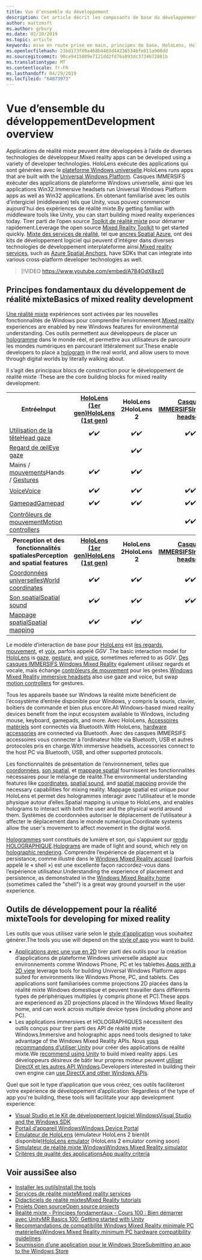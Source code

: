 ```yaml
---
title: Vue d’ensemble du développement
description: Cet article décrit les composants de base du développement d’une application Windows Mixed Reality.
author: mattzmsft
ms.author: grbury
ms.date: 02/10/2019
ms.topic: article
keywords: mise en route prise en main, principes de base, HoloLens, HoloLens, 2, casque immersif, unity, visual studio
ms.openlocfilehash: 23bd173f89a468b4403d44236534bfe811a968dd
ms.sourcegitcommit: 90ce9415889e7121dd2fd76a893dc3734672881b
ms.translationtype: MT
ms.contentlocale: fr-FR
ms.lasthandoff: 04/29/2019
ms.locfileid: "64873973"
---
```

# <a name="development-overview"></a><span data-ttu-id="57e5b-104">Vue d’ensemble du développement</span><span class="sxs-lookup"><span data-stu-id="57e5b-104">Development overview</span></span>

<span data-ttu-id="57e5b-105">Applications de réalité mixte peuvent être développées à l’aide de diverses technologies de développeur.</span><span class="sxs-lookup"><span data-stu-id="57e5b-105">Mixed reality apps can be developed using a variety of developer technologies.</span></span>  <span data-ttu-id="57e5b-106">HoloLens exécute des applications qui sont générées avec le [plateforme Windows universelle](https://dev.windows.com/getstarted).</span><span class="sxs-lookup"><span data-stu-id="57e5b-106">HoloLens runs apps that are built with the [Universal Windows Platform](https://dev.windows.com/getstarted).</span></span>  <span data-ttu-id="57e5b-107">Casques IMMERSIFS exécuter des applications de plateforme Windows universelle, ainsi que les applications Win32.</span><span class="sxs-lookup"><span data-stu-id="57e5b-107">Immersive headsets run Universal Windows Platform apps as well as Win32 applications.</span></span>
<span data-ttu-id="57e5b-108">En obtenant familiarisé avec les outils d’intergiciel (middleware) tels que Unity, vous pouvez commencer aujourd'hui des expériences de réalité mixte.</span><span class="sxs-lookup"><span data-stu-id="57e5b-108">By getting familiar with middleware tools like Unity, you can start building mixed reality experiences today.</span></span>  <span data-ttu-id="57e5b-109">Tirer parti de l’open source [Toolkit de réalité mixte](install-the-tools.md) pour démarrer rapidement.</span><span class="sxs-lookup"><span data-stu-id="57e5b-109">Leverage the open source [Mixed Reality Toolkit](install-the-tools.md) to get started quickly.</span></span>
<span data-ttu-id="57e5b-110"><a href="https://azure.microsoft.com/topic/mixed-reality" target="_blank">Mixte des services de réalité</a>, tel que <a href="https://docs.microsoft.com/azure/spatial-anchors" target="_blank">ancres Spatial Azure</a>, ont des kits de développement logiciel qui peuvent d’intégrer dans diverses technologies de développement interplateforme ainsi.</span><span class="sxs-lookup"><span data-stu-id="57e5b-110"><a href="https://azure.microsoft.com/topic/mixed-reality" target="_blank">Mixed reality services</a>, such as <a href="https://docs.microsoft.com/azure/spatial-anchors" target="_blank">Azure Spatial Anchors</a>, have SDKs that can integrate into various cross-platform developer technologies as well.</span></span>

>[!VIDEO https://www.youtube.com/embed/A784OdX8xzI]

## <a name="basics-of-mixed-reality-development"></a><span data-ttu-id="57e5b-111">Principes fondamentaux du développement de réalité mixte</span><span class="sxs-lookup"><span data-stu-id="57e5b-111">Basics of mixed reality development</span></span>

<span data-ttu-id="57e5b-112">[Une réalité mixte](mixed-reality.md) expériences sont activées par les nouvelles fonctionnalités de Windows pour comprendre l’environnement.</span><span class="sxs-lookup"><span data-stu-id="57e5b-112">[Mixed reality](mixed-reality.md) experiences are enabled by new Windows features for environmental understanding.</span></span> <span data-ttu-id="57e5b-113">Ces outils permettent aux développeurs de placer un [hologramme](hologram.md) dans le monde réel, et permettre aux utilisateurs de parcourir les mondes numériques en parcourant littéralement sur.</span><span class="sxs-lookup"><span data-stu-id="57e5b-113">These enable developers to place a [hologram](hologram.md) in the real world, and allow users to move through digital worlds by literally walking about.</span></span> 

<span data-ttu-id="57e5b-114">Il s’agit des principaux blocs de construction pour le développement de réalité mixte :</span><span class="sxs-lookup"><span data-stu-id="57e5b-114">These are the core building blocks for mixed reality development:</span></span>

<table>
<tr>
<th><span data-ttu-id="57e5b-115">Entrée</span><span class="sxs-lookup"><span data-stu-id="57e5b-115">Input</span></span></th><th style="width:150px"> <span data-ttu-id="57e5b-116"><a href="hololens-hardware-details.md">HoloLens (1er gen)</a></span><span class="sxs-lookup"><span data-stu-id="57e5b-116"><a href="hololens-hardware-details.md">HoloLens (1st gen)</a></span></span></th><th style="width:150px"><span data-ttu-id="57e5b-117">HoloLens 2</span><span class="sxs-lookup"><span data-stu-id="57e5b-117">HoloLens 2</span></span></th><th style="width:150px"> <span data-ttu-id="57e5b-118"><a href="immersive-headset-hardware-details.md">Casques IMMERSIFS</a></span><span class="sxs-lookup"><span data-stu-id="57e5b-118"><a href="immersive-headset-hardware-details.md">Immersive headsets</a></span></span></th>
</tr><tr>
<td> <span data-ttu-id="57e5b-119"><a href="gaze.md">Utilisation de la tête</a></span><span class="sxs-lookup"><span data-stu-id="57e5b-119"><a href="gaze.md">Head gaze</a></span></span></td><td style="text-align: center;"><span data-ttu-id="57e5b-120">✔️</span><span class="sxs-lookup"><span data-stu-id="57e5b-120">✔️</span></span></td><td style="text-align: center;"><span data-ttu-id="57e5b-121">✔️</span><span class="sxs-lookup"><span data-stu-id="57e5b-121">✔️</span></span></td><td style="text-align: center;"><span data-ttu-id="57e5b-122">✔️</span><span class="sxs-lookup"><span data-stu-id="57e5b-122">✔️</span></span></td>
</tr><tr>
<td> <span data-ttu-id="57e5b-123"><a href="gaze.md">Regard de œil</a></span><span class="sxs-lookup"><span data-stu-id="57e5b-123"><a href="gaze.md">Eye gaze</a></span></span></td><td></td><td style="text-align: center;"><span data-ttu-id="57e5b-124">✔️</span><span class="sxs-lookup"><span data-stu-id="57e5b-124">✔️</span></span></td><td></td>
</tr><tr>
<td> <span data-ttu-id="57e5b-125">Mains / <a href="gestures.md">mouvements</a></span><span class="sxs-lookup"><span data-stu-id="57e5b-125">Hands / <a href="gestures.md">Gestures</a></span></span></td><td style="text-align: center;"><span data-ttu-id="57e5b-126">✔️</span><span class="sxs-lookup"><span data-stu-id="57e5b-126">✔️</span></span></td><td style="text-align: center;"><span data-ttu-id="57e5b-127">✔️</span><span class="sxs-lookup"><span data-stu-id="57e5b-127">✔️</span></span></td><td></td>
</tr><tr>
<td> <span data-ttu-id="57e5b-128"><a href="voice-input.md">Voice</a></span><span class="sxs-lookup"><span data-stu-id="57e5b-128"><a href="voice-input.md">Voice</a></span></span></td><td style="text-align: center;"><span data-ttu-id="57e5b-129">✔️</span><span class="sxs-lookup"><span data-stu-id="57e5b-129">✔️</span></span></td><td style="text-align: center;"><span data-ttu-id="57e5b-130">✔️</span><span class="sxs-lookup"><span data-stu-id="57e5b-130">✔️</span></span></td><td style="text-align: center;"><span data-ttu-id="57e5b-131">✔️</span><span class="sxs-lookup"><span data-stu-id="57e5b-131">✔️</span></span></td>
</tr><tr>
<td> <span data-ttu-id="57e5b-132"><a href="hardware-accessories.md">Gamepad</a></span><span class="sxs-lookup"><span data-stu-id="57e5b-132"><a href="hardware-accessories.md">Gamepad</a></span></span></td><td style="text-align: center;"><span data-ttu-id="57e5b-133">✔️</span><span class="sxs-lookup"><span data-stu-id="57e5b-133">✔️</span></span></td><td style="text-align: center;"><span data-ttu-id="57e5b-134">✔️</span><span class="sxs-lookup"><span data-stu-id="57e5b-134">✔️</span></span></td><td style="text-align: center;"><span data-ttu-id="57e5b-135">✔️</span><span class="sxs-lookup"><span data-stu-id="57e5b-135">✔️</span></span></td>
</tr><tr>
<td> <span data-ttu-id="57e5b-136"><a href="motion-controllers.md">Contrôleurs de mouvement</a></span><span class="sxs-lookup"><span data-stu-id="57e5b-136"><a href="motion-controllers.md">Motion controllers</a></span></span></td><td></td><td></td><td style="text-align: center;"><span data-ttu-id="57e5b-137">✔️</span><span class="sxs-lookup"><span data-stu-id="57e5b-137">✔️</span></span></td>
</tr><tr>
<th> <span data-ttu-id="57e5b-138">Perception et des fonctionnalités spatiales</span><span class="sxs-lookup"><span data-stu-id="57e5b-138">Perception and spatial features</span></span></th><th style="width:150px"> <span data-ttu-id="57e5b-139"><a href="hololens-hardware-details.md">HoloLens (1er gen)</a></span><span class="sxs-lookup"><span data-stu-id="57e5b-139"><a href="hololens-hardware-details.md">HoloLens (1st gen)</a></span></span></th><th style="width:150px"><span data-ttu-id="57e5b-140">HoloLens 2</span><span class="sxs-lookup"><span data-stu-id="57e5b-140">HoloLens 2</span></span></th><th style="width:150px"> <span data-ttu-id="57e5b-141"><a href="immersive-headset-hardware-details.md">Casques IMMERSIFS</a></span><span class="sxs-lookup"><span data-stu-id="57e5b-141"><a href="immersive-headset-hardware-details.md">Immersive headsets</a></span></span></th>
</tr><tr>
<td> <span data-ttu-id="57e5b-142"><a href="coordinate-systems.md">Coordonnées universelles</a></span><span class="sxs-lookup"><span data-stu-id="57e5b-142"><a href="coordinate-systems.md">World coordinates</a></span></span></td><td style="text-align: center;"><span data-ttu-id="57e5b-143">✔️</span><span class="sxs-lookup"><span data-stu-id="57e5b-143">✔️</span></span></td><td style="text-align: center;"><span data-ttu-id="57e5b-144">✔️</span><span class="sxs-lookup"><span data-stu-id="57e5b-144">✔️</span></span></td><td style="text-align: center;"><span data-ttu-id="57e5b-145">✔️</span><span class="sxs-lookup"><span data-stu-id="57e5b-145">✔️</span></span></td>
</tr><tr>
<td> <span data-ttu-id="57e5b-146"><a href="spatial-sound.md">Son spatial</a></span><span class="sxs-lookup"><span data-stu-id="57e5b-146"><a href="spatial-sound.md">Spatial sound</a></span></span></td><td style="text-align: center;"><span data-ttu-id="57e5b-147">✔️</span><span class="sxs-lookup"><span data-stu-id="57e5b-147">✔️</span></span></td><td style="text-align: center;"><span data-ttu-id="57e5b-148">✔️</span><span class="sxs-lookup"><span data-stu-id="57e5b-148">✔️</span></span></td><td style="text-align: center;"><span data-ttu-id="57e5b-149">✔️</span><span class="sxs-lookup"><span data-stu-id="57e5b-149">✔️</span></span></td>
</tr><tr>
<td> <span data-ttu-id="57e5b-150"><a href="spatial-mapping.md">Mappage spatial</a></span><span class="sxs-lookup"><span data-stu-id="57e5b-150"><a href="spatial-mapping.md">Spatial mapping</a></span></span></td><td style="text-align: center;"><span data-ttu-id="57e5b-151">✔️</span><span class="sxs-lookup"><span data-stu-id="57e5b-151">✔️</span></span></td><td style="text-align: center;"><span data-ttu-id="57e5b-152">✔️</span><span class="sxs-lookup"><span data-stu-id="57e5b-152">✔️</span></span></td><td></td>
</tr>
</table>



<span data-ttu-id="57e5b-153">Le modèle d’interaction de base pour [HoloLens](hololens-hardware-details.md) est [les regards](gaze.md), [mouvement](gestures.md), et [voix](voice-input.md), parfois appelé *GGV* .</span><span class="sxs-lookup"><span data-stu-id="57e5b-153">The basic interaction model for [HoloLens](hololens-hardware-details.md) is [gaze](gaze.md), [gesture](gestures.md), and [voice](voice-input.md), sometimes referred to as *GGV*.</span></span> <span data-ttu-id="57e5b-154">[Des casques IMMERSIFS Windows Mixed Reality](immersive-headset-hardware-details.md) également utilisez regards et vocale, mais échange [contrôleurs de mouvement](motion-controllers.md) pour les gestes.</span><span class="sxs-lookup"><span data-stu-id="57e5b-154">[Windows Mixed Reality immersive headsets](immersive-headset-hardware-details.md) also use gaze and voice, but swap [motion controllers](motion-controllers.md) for gestures.</span></span>


<span data-ttu-id="57e5b-155">Tous les appareils basée sur Windows la réalité mixte bénéficient de l’écosystème d’entrée disponible pour Windows, y compris la souris, clavier, boîtiers de commande et bien plus encore.</span><span class="sxs-lookup"><span data-stu-id="57e5b-155">All Windows-based mixed reality devices benefit from the input ecosystem available to Windows, including mouse, keyboard, gamepads, and more.</span></span> <span data-ttu-id="57e5b-156">Avec HoloLens, [Accessoires matériels](hardware-accessories.md) sont connectés via Bluetooth.</span><span class="sxs-lookup"><span data-stu-id="57e5b-156">With HoloLens, [hardware accessories](hardware-accessories.md) are connected via Bluetooth.</span></span> <span data-ttu-id="57e5b-157">Avec des casques IMMERSIFS accessoires vous connecter à l’ordinateur hôte via Bluetooth, USB et autres protocoles pris en charge.</span><span class="sxs-lookup"><span data-stu-id="57e5b-157">With immersive headsets, accessories connect to the host PC via Bluetooth, USB, and other supported protocols.</span></span>

<span data-ttu-id="57e5b-158">Les fonctionnalités de présentation de l’environnement, telles que [coordonnées](coordinate-systems.md), [son spatial](spatial-sound.md), et [mappage spatial](spatial-mapping.md) fournissent les fonctionnalités nécessaires pour le mélange de réalité.</span><span class="sxs-lookup"><span data-stu-id="57e5b-158">The environmental understanding features like [coordinates](coordinate-systems.md), [spatial sound](spatial-sound.md), and [spatial mapping](spatial-mapping.md) provide the necessary capabilities for mixing reality.</span></span> <span data-ttu-id="57e5b-159">Mappage spatial est unique pour HoloLens et permet des hologrammes interagir avec l’utilisateur et le monde physique autour d’elles.</span><span class="sxs-lookup"><span data-stu-id="57e5b-159">Spatial mapping is unique to HoloLens, and enables holograms to interact with both the user and the physical world around them.</span></span> <span data-ttu-id="57e5b-160">Systèmes de coordonnées autoriser le déplacement de l’utilisateur à affecter le déplacement dans le monde numérique.</span><span class="sxs-lookup"><span data-stu-id="57e5b-160">Coordinate systems allow the user's movement to affect movement in the digital world.</span></span>

<span data-ttu-id="57e5b-161">[Hologrammes](hologram.md) sont constitués de lumière et son, qui s’appuient sur [rendu HOLOGRAPHIQUE](rendering.md).</span><span class="sxs-lookup"><span data-stu-id="57e5b-161">[Holograms](hologram.md) are made of light and sound, which rely on [holographic rendering](rendering.md).</span></span> <span data-ttu-id="57e5b-162">Comprendre l’expérience de placement et la persistance, comme illustré dans le [Windows Mixed Reality accueil](navigating-the-windows-mixed-reality-home.md) (parfois appelé le « shell ») est une excellente façon raccordez-vous dans l’expérience utilisateur.</span><span class="sxs-lookup"><span data-stu-id="57e5b-162">Understanding the experience of placement and persistence, as demonstrated in the [Windows Mixed Reality home](navigating-the-windows-mixed-reality-home.md) (sometimes called the "shell") is a great way ground yourself in the user experience.</span></span>

## <a name="tools-for-developing-for-mixed-reality"></a><span data-ttu-id="57e5b-163">Outils de développement pour la réalité mixte</span><span class="sxs-lookup"><span data-stu-id="57e5b-163">Tools for developing for mixed reality</span></span>

<span data-ttu-id="57e5b-164">Les outils que vous utilisez varie selon le [style d’application](app-views.md) vous souhaitez générer.</span><span class="sxs-lookup"><span data-stu-id="57e5b-164">The tools you use will depend on the [style of app](app-views.md) you want to build.</span></span>
* <span data-ttu-id="57e5b-165">[Applications avec une vue en 2D](building-2d-apps.md) tirer parti des outils pour la création d’applications de plateforme Windows universelle adapté aux environnements comme Windows Phone, PC et les tablettes.</span><span class="sxs-lookup"><span data-stu-id="57e5b-165">[Apps with a 2D view](building-2d-apps.md) leverage tools for building Universal Windows Platform apps suited for environments like Windows Phone, PC, and tablets.</span></span> <span data-ttu-id="57e5b-166">Ces applications sont familiarisées comme projections 2D placées dans la réalité mixte Windows domestique et peuvent travailler dans différents types de périphériques multiples (y compris phone et PC).</span><span class="sxs-lookup"><span data-stu-id="57e5b-166">These apps are experienced as 2D projections placed in the Windows Mixed Reality home, and can work across multiple device types (including phone and PC).</span></span>
* <span data-ttu-id="57e5b-167">Les applications immersives et HOLOGRAPHIQUES nécessitent des outils conçus pour tirer parti des API de réalité mixte Windows.</span><span class="sxs-lookup"><span data-stu-id="57e5b-167">Immersive and holographic apps need tools designed to take advantage of the Windows Mixed Reality APIs.</span></span> <span data-ttu-id="57e5b-168">Nous [vous recommandons d’utiliser Unity](unity-development-overview.md) pour créer des applications de réalité mixte.</span><span class="sxs-lookup"><span data-stu-id="57e5b-168">We [recommend using Unity](unity-development-overview.md) to build mixed reality apps.</span></span> <span data-ttu-id="57e5b-169">Les développeurs désireux de bâtir leur propres moteur peuvent [utiliser DirectX et les autres API Windows](directx-development-overview.md).</span><span class="sxs-lookup"><span data-stu-id="57e5b-169">Developers interested in building their own engine can [use DirectX and other Windows APIs](directx-development-overview.md).</span></span>

<span data-ttu-id="57e5b-170">Quel que soit le type d’application que vous créez, ces outils faciliteront votre expérience de développement d’application :</span><span class="sxs-lookup"><span data-stu-id="57e5b-170">Regardless of the type of app you're building, these tools will facilitate your app development experience:</span></span>
* [<span data-ttu-id="57e5b-171">Visual Studio et le Kit de développement logiciel Windows</span><span class="sxs-lookup"><span data-stu-id="57e5b-171">Visual Studio and the Windows SDK</span></span>](using-visual-studio.md)
* [<span data-ttu-id="57e5b-172">Portail d’appareil Windows</span><span class="sxs-lookup"><span data-stu-id="57e5b-172">Windows Device Portal</span></span>](using-the-windows-device-portal.md)
* <span data-ttu-id="57e5b-173">[Émulateur de HoloLens](using-the-hololens-emulator.md) (émulateur HoloLens 2 bientôt disponible)</span><span class="sxs-lookup"><span data-stu-id="57e5b-173">[HoloLens emulator](using-the-hololens-emulator.md) (HoloLens 2 emulator coming soon)</span></span>
* [<span data-ttu-id="57e5b-174">Simulateur de réalité mixte Windows</span><span class="sxs-lookup"><span data-stu-id="57e5b-174">Windows Mixed Reality simulator</span></span>](using-the-windows-mixed-reality-simulator.md)
* [<span data-ttu-id="57e5b-175">Critères de qualité des applications</span><span class="sxs-lookup"><span data-stu-id="57e5b-175">App quality criteria</span></span>](app-quality-criteria.md)

## <a name="see-also"></a><span data-ttu-id="57e5b-176">Voir aussi</span><span class="sxs-lookup"><span data-stu-id="57e5b-176">See also</span></span>
* [<span data-ttu-id="57e5b-177">Installer les outils</span><span class="sxs-lookup"><span data-stu-id="57e5b-177">Install the tools</span></span>](install-the-tools.md)
* <span data-ttu-id="57e5b-178"><a href="https://azure.microsoft.com/topic/mixed-reality" target="_blank">Services de réalité mixte</a></span><span class="sxs-lookup"><span data-stu-id="57e5b-178"><a href="https://azure.microsoft.com/topic/mixed-reality" target="_blank">Mixed reality services</a></span></span>
* [<span data-ttu-id="57e5b-179">Didacticiels de réalité mixtes</span><span class="sxs-lookup"><span data-stu-id="57e5b-179">Mixed Reality tutorials</span></span>](tutorials.md)
* [<span data-ttu-id="57e5b-180">Projets Open source</span><span class="sxs-lookup"><span data-stu-id="57e5b-180">Open source projects</span></span>](open-source-projects.md)
* [<span data-ttu-id="57e5b-181">Réalité mixte - Principes fondamentaux - Cours 100 : Bien démarrer avec Unity</span><span class="sxs-lookup"><span data-stu-id="57e5b-181">MR Basics 100: Getting started with Unity</span></span>](holograms-100.md)
* [<span data-ttu-id="57e5b-182">Recommandations de compatibilité Windows Mixed Reality minimale PC matérielles</span><span class="sxs-lookup"><span data-stu-id="57e5b-182">Windows Mixed Reality minimum PC hardware compatibility guidelines</span></span>](https://docs.microsoft.com/windows/mixed-reality/enthusiast-guide/windows-mixed-reality-minimum-pc-hardware-compatibility-guidelines)
* [<span data-ttu-id="57e5b-183">Soumission d’une application pour le Windows Store</span><span class="sxs-lookup"><span data-stu-id="57e5b-183">Submitting an app to the Windows Store</span></span>](submitting-an-app-to-the-microsoft-store.md)
